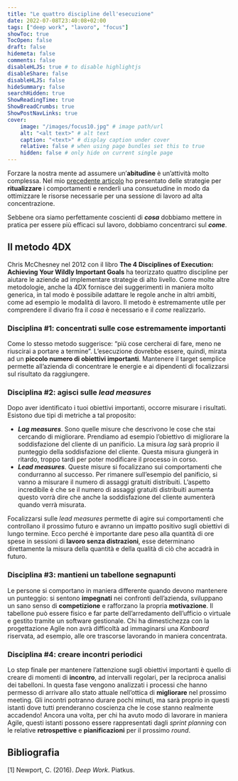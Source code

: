 ```yaml
---
title: "Le quattro discipline dell'esecuzione"
date: 2022-07-08T23:40:08+02:00
tags: ["deep work", "lavoro", "focus"]
showToc: true
TocOpen: false
draft: false
hidemeta: false
comments: false
disableHLJS: true # to disable highlightjs
disableShare: false
disableHLJS: false
hideSummary: false
searchHidden: true
ShowReadingTime: true
ShowBreadCrumbs: true
ShowPostNavLinks: true
cover:
    image: "/images/focus10.jpg" # image path/url
    alt: "<alt text>" # alt text
    caption: "<text>" # display caption under cover
    relative: false # when using page bundles set this to true
    hidden: false # only hide on current single page
---
```

Forzare la nostra mente ad assumere un’**abitudine** è un’attività molto complessa. Nel mio [precedente articolo](/blog/posts/il-rito-della-concentrazione/) ho presentato delle strategie per **ritualizzare** i comportamenti e renderli una consuetudine in modo da ottimizzare le risorse necessarie per una sessione di lavoro ad alta concentrazione.

Sebbene ora siamo perfettamente coscienti di ***cosa*** dobbiamo mettere in pratica per essere più efficaci sul lavoro, dobbiamo concentrarci sul ***come***. 

## Il metodo 4DX

Chris McChesney nel 2012 con il libro **The 4 Disciplines of Execution: Achieving Your Wildly Important Goals** ha teorizzato quattro discipline per aiutare le aziende ad implementare strategie di alto livello. Come molte altre metodologie, anche la 4DX fornisce dei suggerimenti in maniera molto generica, in tal modo è possibile adattare le regole anche in altri ambiti, come ad esempio le modalità di lavoro. Il metodo è estremamente utile per comprendere il divario fra il *cosa* è necessario e il *come* realizzarlo.

### Disciplina #1: concentrati sulle cose estremamente importanti

Come lo stesso metodo suggerisce: “più cose cercherai di fare, meno ne riuscirai a portare a termine”. L’esecuzione dovrebbe essere, quindi, mirata ad un **piccolo numero di obiettivi importanti**. Mantenere il target semplice permette all’azienda di concentrare le energie e ai dipendenti di focalizzarsi sul risultato da raggiungere.

### Disciplina #2: agisci sulle *lead measures*

Dopo aver identificato i tuoi obiettivi importanti, occorre misurare i risultati. Esistono due tipi di metriche a tal proposito:

- ***Lag measures***. Sono quelle misure che descrivono le cose che stai cercando di migliorare. Prendiamo ad esempio l’obiettivo di migliorare la soddisfazione del cliente di un panificio. La misura *lag* sarà proprio il punteggio della soddisfazione del cliente. Questa misura giungerà in ritardo, troppo tardi per poter modificare il processo in corso.
- ***Lead measures***. Queste misure si focalizzano sui comportamenti che condurranno al successo. Per rimanere sull’esempio del panificio, si vanno a misurare il numero di assaggi gratuiti distribuiti. L’aspetto incredibile è che se il numero di assaggi gratuiti distribuiti aumenta questo vorrà dire che anche la soddisfazione del cliente aumenterà quando verrà misurata.

Focalizzarsi sulle *lead measures* permette di agire sui comportamenti che controllano il prossimo futuro e avranno un impatto positivo sugli obiettivi di lungo termine. Ecco perché è importante dare peso alla quantità di ore spese in sessioni di **lavoro senza distrazioni**, esse determinano direttamente la misura della quantità e della qualità di ciò che accadrà in futuro.

### Disciplina #3: mantieni un tabellone segnapunti

Le persone si comportano in maniera differente quando devono mantenere un punteggio: si sentono **impegnati** nei confronti dell’azienda, sviluppano un sano senso di **competizione** e rafforzano la propria **motivazione**. Il tabellone può essere fisico e far parte dell’arredamento dell’ufficio o virtuale e gestito tramite un software gestionale. Chi ha dimestichezza con la progettazione Agile non avrà difficoltà ad immaginarsi una *Kanboard* riservata, ad esempio, alle ore trascorse lavorando in maniera concentrata.

### Disciplina #4: creare incontri periodici

Lo step finale per mantenere l’attenzione sugli obiettivi importanti è quello di creare di momenti di **incontro**, ad intervalli regolari, per la reciproca analisi dei tabelloni. In questa fase vengono analizzati i processi che hanno permesso di arrivare allo stato attuale nell’ottica di **migliorare** nel prossimo meeting. Gli incontri potranno durare pochi minuti, ma sarà proprio in questi istanti dove tutti prenderanno coscienza che le cose stanno realmente accadendo! Ancora una volta, per chi ha avuto modo di lavorare in maniera Agile, questi istanti possono essere rappresentati dagli *sprint planning* con le relative **retrospettive** e **pianificazioni** per il prossimo *round*.

## Bibliografia
[1] Newport, C. (2016). *Deep Work*. Piatkus.

